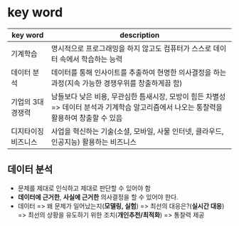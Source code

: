 # key word
|key word|description|
|---|---|
|기계학습|명시적으로 프로그래밍을 하지 않고도 컴퓨터가 스스로 데이터 속에서 학습하는 능력|
|데이터 분석|데이터를 통해 인사이트를 추출하여 현명한 의사결정을 하는 과정(지속 가능한 경쟁우위를 창출하게끔 함)|
|기업의 3대 경쟁력|남들보다 낮은 비용, 무관심한 틈새시장, 모방이 힘든 차별성 => 데이터 분석과 기계학습 알고리즘에서 나오는 통찰력을 활용하여 창출할 수 있음|
|디지타이징 비즈니스|사업을 혁신하는 기술(소셜, 모바일, 사물 인터넷, 클라우드, 인공지능) 활용하는 비즈니스|




## 데이터 분석
- 문제를 제대로 인식하고 제대로 판단할 수 있어야 함
- **데이터에 근거한**, **사실에 근거한** 의사결정을 할 수 있어야 한다.
- 데이터 => 왜 문제가 일어났는지(**모델링, 실험**) => 최선의 대응은?(**실시간 대응**) => 최선의 상황을 유도하기 위한 조치(**개인추천/최적화**) => 통찰력 제공
